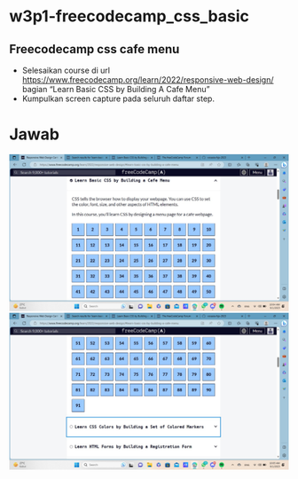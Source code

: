 # w3p1-freecodecamp_css_basic

## Freecodecamp css cafe menu
- Selesaikan course di url https://www.freecodecamp.org/learn/2022/responsive-web-design/ bagian “Learn Basic CSS by Building A Cafe Menu”
- Kumpulkan screen capture pada seluruh daftar step.
# Jawab
![Alt text](CafeMenu1.png)
![Alt text](CafeMenu2.png)